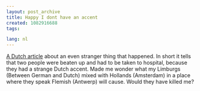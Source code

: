 ```yaml
---
layout: post_archive
title: Happy I dont have an accent
created: 1082916688
tags:

lang: nl
---
```

[A Dutch article](http://www.nieuws.nl/news/NEWS/article.php?cat_id=4&article_id=23420) about an even stranger thing that happened. In short it tells that two people were beaten up and had to be taken to hospital, because they had a strange Dutch accent. Made me wonder what my Limburgs (Between German and Dutch) mixed with Hollands (Amsterdam) in a place where they speak Flemish (Antwerp) will cause. Would they have killed me?
